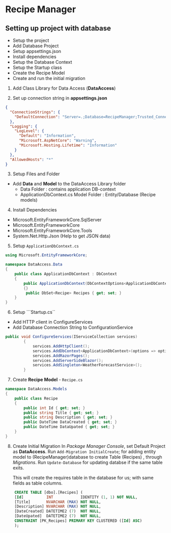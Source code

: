 # Recipe Manager

## Setting up project with database
- Setup the project
- Add Database Project
- Setup appsettings.json
- Install dependencies
- Setup the Database Context
- Setup the Startup class
- Create the Recipe Model
- Create and run the initial migration

1. Add Class Library for Data Access (**DataAccess**)

2. Set up connection string in **appsettings.json**
```json
{
  "ConnectionStrings": {
    "DefaultConnection": "Server=.;Database=RecipeManager;Trusted_Connection=True"
  },
  "Logging": {
    "LogLevel": {
      "Default": "Information",
      "Microsoft.AspNetCore": "Warning",
      "Microsoft.Hosting.Lifetime": "Information"
    }
  },
  "AllowedHosts": "*"
}
```
3. Setup Files and Folder
- Add **Data** and **Model** to the DataAccess Library folder
    - Data Folder : contains application DB-context
    - ApplicationDbContext.cs
Model Folder : Entity/Database (Recipe models)
4. Install Dependencies
- Microsoft.EntityFrameworkCore.SqlServer
- Microsoft.EntityFrameworkCore
- Microsoft.EntityFrameworkCore.Tools
- System.Net.Http.Json (Help to get JSON data)
5. Setup ```ApplicationDbContext.cs```
```c#
using Microsoft.EntityFrameworkCore;

namespace DataAccess.Data
{
    public class ApplicationDbContext : DbContext
    {
        public ApplicationDbContext(DbContextOptions<ApplicationDbContext> options) : base(options)
        {}
         public DbSet<Recipe> Recipes { get; set; }
    }
}
```
6. Setup ```Startup.cs``
- Add HTTP client in ConfigureServices
- Add Database Connection String to ConfigurationService
```c#
public void ConfigureServices(IServiceCollection services)
        {
            services.AddHttpClient();
            services.AddDbContext<ApplicationDbContext>(options => options.UseSqlServer(Configuration.GetConnectionString("DefaultConnection")));
            services.AddRazorPages();
            services.AddServerSideBlazor();
            services.AddSingleton<WeatherForecastService>();
        }
```
7. Create **Recipe Model** - ```Recipe.cs```
```c#
namespace DataAccess.Models
{
    public class Recipe
    {
        public int Id { get; set; }
        public string Title { get; set; }
        public string Description { get; set; }
        public DateTime DataCreated { get; set; }
        public DateTime DataUpated { get; set; }
    }
}
```
8. Create Initial Migration
In *Package Manager Console*, set Default Project as **DataAccess**. 
Run ```Add-Migration InitialCreate```; for adding entity model to (RecipeManager)database to create Table (Recipes) , through *Migrations*. 
Run ```Update-Database``` for updating databse if the same table exits.

    This will create the requires table in the database for us; with same fields as table columns.
    
```sql
    CREATE TABLE [dbo].[Recipes] (
    [Id]          INT            IDENTITY (1, 1) NOT NULL,
    [Title]       NVARCHAR (MAX) NOT NULL,
    [Description] NVARCHAR (MAX) NOT NULL,
    [DateCreated] DATETIME2 (7)  NOT NULL,
    [DateUpated]  DATETIME2 (7)  NOT NULL,
    CONSTRAINT [PK_Recipes] PRIMARY KEY CLUSTERED ([Id] ASC)
    );
```

